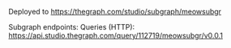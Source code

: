 Deployed to https://thegraph.com/studio/subgraph/meowsubgr

Subgraph endpoints:
Queries (HTTP):     https://api.studio.thegraph.com/query/112719/meowsubgr/v0.0.1